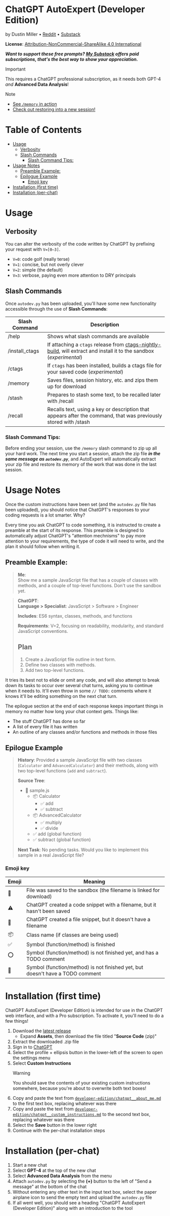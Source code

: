 # ChatGPT AutoExpert (Developer Edition)
by Dustin Miller • [Reddit](https://www.reddit.com/u/spdustin) • [Substack](https://spdustin.substack.com)

**License**: [Attribution-NonCommercial-ShareAlike 4.0 International](https://creativecommons.org/licenses/by-nc-sa/4.0/)

_**Want to support these free prompts? [My Substack](https://spdustin.substack.com) offers paid subscriptions, that's the best way to show your appreciation.**_

> [!IMPORTANT]
> This requires a ChatGPT professional subscription, as it needs both GPT-4 _and_ **Advanced Data Analysis**!

> [!NOTE]
> - [See `/memory` in action](https://chat.openai.com/share/0f707aba-3cb4-4b35-9c8e-48a4d351b996)
> - [Check out restoring into a new session!](https://chat.openai.com/share/edee3207-0937-47c5-84de-418912262262)

# Table of Contents
- [Usage](#usage)
  - [Verbosity](#verbosity)
  - [Slash Commands](#slash-commands)
    - [Slash Command Tips:](#slash-command-tips)
- [Usage Notes](#usage-notes)
  - [Preamble Example:](#preamble-example)
  - [Epilogue Example](#epilogue-example)
    - [Emoji key](#emoji-key)
- [Installation (first time)](#installation-first-time)
- [Installation (per-chat)](#installation-per-chat)

# Usage

## Verbosity
You can alter the verbosity of the code written by ChatGPT by prefixing your request with `V=[0–3]`.
- `V=0`: code golf (really terse)
- `V=1`: concise, but not overly clever
- `V=2`: simple (the default)
- `V=3`: verbose, paying even more attention to DRY principals

## Slash Commands
Once `autodev.py` has been uploaded, you'll have some new functionality accessible through the use of **Slash Commands**:

| Slash Command | Description |
|---------------|-------------|
| /help | Shows what slash commands are available |
| /install_ctags | If attaching a `ctags` release from [ctags-nightly-build](https://github.com/universal-ctags/ctags-nightly-build/releases), will extract and install it to the sandbox (*experimental*)|
| /ctags | If `ctags` has been installed, builds a ctags file for your saved code (*experimental*) |
| /memory | Saves files, session history, etc. and zips them up for download |
| /stash | Prepares to stash some text, to be recalled later with /recall |
| /recall | Recalls text, using a key or description that appears after the command, that was previously stored with /stash |

### Slash Command Tips:
Before ending your session, use the `/memory` slash command to zip up all your hard work. The next time you start a session, attach the zip file ***in the same message as `autodev.py`***, and AutoExpert will automatically extract your zip file and restore its memory of the work that was done in the last session.

# Usage Notes

Once the custom instructions have been set (and the `autodev.py` file has been uploaded), you should notice that ChatGPT's responses to your coding requests is a lot smarter. Why?

Every time you ask ChatGPT to code something, it is instructed to create a preamble at the start of its response. This preamble is designed to automatically adjust ChatGPT's "attention mechnisms" to pay more attention to your requirements, the type of code it will need to write, and the plan it should follow when writing it.

## Preamble Example:

> **Me**:<br>
> Show me a sample JavaScript file that has a couple of classes with methods, and a couple of top-level functions. Don't use the sandbox yet.

> **ChatGPT**:<br>
> **Language > Specialist**: JavaScript > Software > Engineer
>
> **Includes**: ES6 syntax, classes, methods, and functions
>
> **Requirements**: V=2, focusing on readability, modularity, and standard JavaScript conventions.
>
> ## Plan
> 1. Create a JavaScript file outline in text form.
> 2. Define two classes with methods.
> 3. Add two top-level functions.

It tries its best not to elide or omit any code, and will also attempt to break down its tasks to occur over several chat turns, asking you to continue when it needs to. It'll even throw in some `// TODO:` comments where it knows it'll be editing something on the next chat turn.

The epilogue section at the end of each response keeps important things in memory no matter how long your chat context gets. Things like:
- The stuff ChatGPT has done so far
- A list of every file it has written
- An outline of any classes and/or functions and methods in those files

## Epilogue Example

> **History**: Provided a sample JavaScript file with two classes (`Calculator` and `AdvancedCalculator`) and their methods, along with two top-level functions (`add` and `subtract`).
>
> **Source Tree**:
> - 👻 sample.js
>   - 📦 Calculator
>     - ✅ add
>     - ✅ subtract
>   - 📦 AdvancedCalculator
>     - ✅ multiply
>     - ✅ divide
>   - ✅ add (global function)
>   - ✅ subtract (global function)
>
> **Next Task**: No pending tasks. Would you like to implement this sample in a real JavaScript file?

### Emoji key
|Emoji|Meaning|
|---|---|
|💾|File was saved to the sandbox (the filename is linked for download)|
|⚠️|ChatGPT created a code snippet with a filename, but it hasn't been saved|
|👻|ChatGPT created a file snippet, but it doesn't have a filename|
|📦|Class name (if classes are being used)|
|✅|Symbol (function/method) is finished|
|⭕️|Symbol (function/method) is not finished yet, and has a TODO comment|
|🔴|Symbol (function/method) is not finished yet, but doesn't have a TODO comment|


# Installation (first time)
ChatGPT AutoExpert (Developer Edition) is intended for use in the ChatGPT web interface, and with a Pro subscription. To activate it, you'll need to do a few things!

1. Download the [latest release](https://github.com/spdustin/ChatGPT-AutoExpert/releases/latest)
    - Expand **Assets**, then download the file titled "**Source Code** (zip)"
2. Extract the downloaded .zip file
3. Sign in to [ChatGPT](https://chat.openai.com)
4. Select the profile + ellipsis button in the lower-left of the screen to open the settings menu
5. Select **Custom Instructions**
    > [!WARNING]
    > You should save the contents of your existing custom instructions somewhere, because you're about to overwrite both text boxes!
6. Copy and paste the text from [`developer-edition/chatgpt__about_me.md`](https://raw.githubusercontent.com/spdustin/ChatGPT-AutoExpert/main/developer-edition/chatgpt__about_me.md) to the first text box, replacing whatever was there
7. Copy and paste the text from [`developer-edition/chatgpt__custom_instructions.md`](https://raw.githubusercontent.com/spdustin/ChatGPT-AutoExpert/main/developer-edition/chatgpt__custom_instructions.md) to the second text box, replacing whatever was there
8. Select the **Save** button in the lower right
9. Continue with the per-chat installation steps
# Installation (per-chat)

1. Start a new chat
2. Select **GPT-4** at the top of the new chat
3. Select **Advanced Data Analysis** from the menu
4. Attach `autodev.py` by selecting the **(+)** button to the left of "Send a message" at the bottom of the chat
5. Without entering any other text in the input text box, select the paper airplane icon to send the empty text and upload the `autodev.py` file
6. If all went well, you should see a heading "ChatGPT AutoExpert (Developer Edition)" along with an introduction to the tool